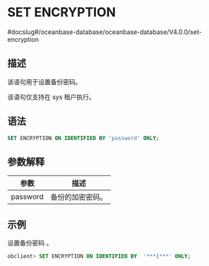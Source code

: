 SET ENCRYPTION 
===================================
#docslug#/oceanbase-database/oceanbase-database/V4.0.0/set-encryption


描述 
-----------------------

该语句用于设置备份密码。

该语句仅支持在 sys 租户执行。

语法 
-----------------------

```sql
SET ENCRYPTION ON IDENTIFIED BY 'password' ONLY;
```



参数解释 
-------------------------



|    参数    |    描述    |
|----------|----------|
| password | 备份的加密密码。 |



示例 
-----------------------

设置备份密码 。

```sql
obclient> SET ENCRYPTION ON IDENTIFIED BY  '***1***' ONLY;
```


